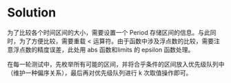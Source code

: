 # Solution

为了比较各个时间区间的大小，需要设置一个 Period 存储区间的信息。与此同时，为了方便比较，需要重载 < 运算符。由于函数中涉及浮点数的比较，需要注意浮点数的精度误差，此处用 abs 函数和limits 的 epsilon 函数处理。

在每一轮测试中，先枚举所有可能的区间，并将合乎条件的区间放入优先级队列中（维护一种偏序关系），最后再对优先级队列进行 k 次取值操作即可。
